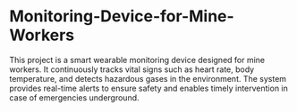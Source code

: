 # Monitoring-Device-for-Mine-Workers
This project is a smart wearable monitoring device designed for mine workers. It continuously tracks vital signs such as heart rate, body temperature, and detects hazardous gases in the environment. The system provides real-time alerts to ensure safety and enables timely intervention in case of emergencies underground.

